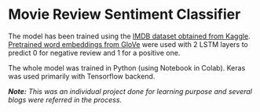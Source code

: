 # Movie Review Sentiment Classifier

The model has been trained using the [IMDB dataset obtained from Kaggle](https://www.kaggle.com/lakshmi25npathi/imdb-dataset-of-50k-movie-reviews/download). [Pretrained word embeddings from GloVe](http://nlp.stanford.edu/data/glove.6B.zip) were used with 2 LSTM layers to predict 0 for negative review and 1 for a positive one. 

The whole model was trained in Python (using Notebook in Colab). Keras was used primarily with Tensorflow backend.

***Note:** This was an individual project done for learning purpose and several blogs were referred in the process.*